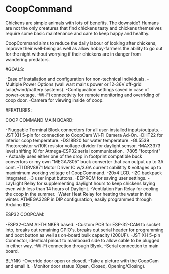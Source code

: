# CoopCommand

Chickens are simple animals with lots of benefits. The downside? Humans are not the only creatures that find chickens tasty and chickens themselves require some basic maintenance and care to keep happy and healthy. 

CoopCommand aims to reduce the daily labour of looking after chickens, improve their well-being as well as allow hobby-farmers the ability to go out for the night without worrying if their chickens are in danger from wandering predators. 

#GOALS:

-Ease of installation and configuration for non-technical individuals. 
-Multiple Power Options (wall wart mains power or 12-36V off-grid solar/wind/battery systems).
-Configuration settings saved in case of power-outage.
-Wi-Fi connectivity for remote monitoring and overriding of coop door.
-Camera for viewing inside of coop.

#FEATURES:

COOP COMMAND MAIN BOARD:

-Pluggable Terminal Block connectors for all user-installed inputs/outputs.
-JST XH 5-pin for connection to CoopCam Wi-FI Camera Ad-On.
-DHT22 for interior coop temperature.
-DS18B20 for water temperature.
-GL5539 Photoresistor w/10K resistor voltage divider for daylight sensor.
-MAX3373 level shifting IC for Atmega-ESP32 serial communication.
-7805 "footprint" - Actually uses either one of the drop in footprint compatible buck convertors or my own "MEGA7805" buck converter that can output up to 3A cont. 
-TI DRV8871 Motor Driver IC w/3.6A current cabilitity & voltages up to maximimum working voltage of CoopCommand.
-20x4 LCD.
-I2C backpack integrated.
-3 user input buttons.
-EEPROM for saving user settings.
-LayLight Relay for supplementing daylight hours to keep chickens laying even with less than 14 hours of Daylight.
-Ventilation Fan Relay for cooling the coop in the summer.
-Water Heat Relay for heating the water in the winter. 
ATMEGA328P in DIP configuration, easily programmed through Arduino IDE

ESP32 COOPCAM:

-ESP32-CAM AI-THINKER based.
-Custom PCB for ESP-32-CAM to socket into, breaks out remaining GPIO's, breaks out serial header for programming and boot button as well as on-board bulk capacity (200UF).
-JST XH 5-pin Connector, identical pinout to mainboard side to allow cable to be plugged in either way.
-Wi-Fi connection through Blynk.
-Serial connection to main board.

BLYNK:
-Override door open or closed.
-Take a picture with the CoopCam and email it.
-Monitor door status (Open, Closed, Opening/Closing).

